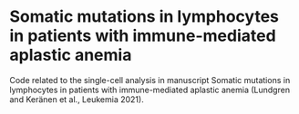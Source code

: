 # Somatic mutations in lymphocytes in patients with immune-mediated aplastic anemia

Code related to the single-cell analysis in manuscript Somatic mutations in lymphocytes in patients with immune-mediated aplastic anemia (Lundgren and Keränen et al., Leukemia 2021). 
